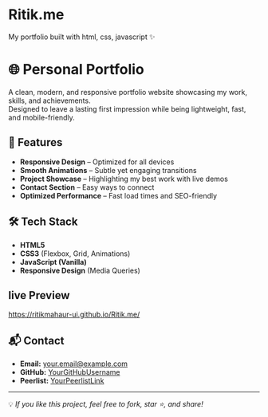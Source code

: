 # Ritik.me
My portfolio built with html, css, javascript ✨

# 🌐 Personal Portfolio

A clean, modern, and responsive portfolio website showcasing my work, skills, and achievements.  
Designed to leave a lasting first impression while being lightweight, fast, and mobile-friendly.

## 🚀 Features
- **Responsive Design** – Optimized for all devices
- **Smooth Animations** – Subtle yet engaging transitions
- **Project Showcase** – Highlighting my best work with live demos
- **Contact Section** – Easy ways to connect
- **Optimized Performance** – Fast load times and SEO-friendly

## 🛠 Tech Stack
- **HTML5**  
- **CSS3** (Flexbox, Grid, Animations)  
- **JavaScript (Vanilla)**  
- **Responsive Design** (Media Queries)  

## live Preview
https://ritikmahaur-ui.github.io/Ritik.me/

## 📬 Contact
- **Email:** your.email@example.com  
- **GitHub:** [YourGitHubUsername](https://github.com/YourGitHubUsername)  
- **Peerlist:** [YourPeerlistLink](https://peerlist.io/yourusername)

---

💡 *If you like this project, feel free to fork, star ⭐, and share!*